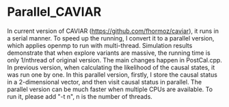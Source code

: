 # Parallel_CAVIAR
In current version of CAVIAR (https://github.com/fhormoz/caviar), it runs in a serial manner. To speed up the running, I convert it to a parallel version, which applies openmp to run with multi-thread. Simulation results demonstrate that when explore variants are massive, the running time is only 1/nthread of original version. 
The main changes happen in PostCal.cpp. In previous version, when calculating the likelihood of the causal states, it was run one by one. In this parallel version, firstly, I store the causal status in a 2-dimensional vector, and then visit causal status in parallel. 
The parallel version can be much faster when multiple CPUs are available. To run it, please add "-t n", n is the number of threads. 
